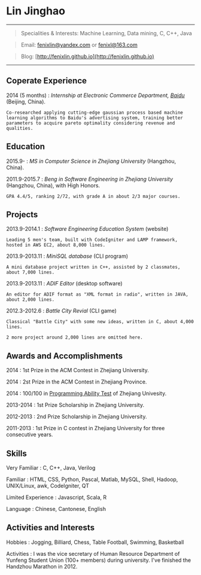 Lin Jinghao
============

----

>  Specialities & Interests: Machine Learning, Data mining, C, C++, Java

>  Email: fenixlin@yandex.com or fenixl@163.com

>  Blog: [http://fenixlin.github.io](http://fenixlin.github.io)

----

Coperate Experience
--------------------

2014 (5 months)
:   *Internship at Electronic Commerce Department, [Baidu](http://www.baidu.com/)*
    (Beijing, China).

    Co-researched applying cutting-edge gaussian process based machine learning algorithms to Baidu's advertising system, training better parameters to acquire pareto optimality considering revenue and qualities.

Education
--------------------

2015.9-
:   *MS in Computer Science in Zhejiang University* (Hangzhou, China).

2011.9-2015.7
:   *Beng in Software Engineering in Zhejiang University* (Hangzhou, China), with High Honors.

    GPA 4.4/5, ranking 2/72, with grade A in about 2/3 major courses.

Projects
--------------------

2013.9-2014.1
:   *Software Engineering Education System* (website)

    Leading 5 men's team, built with CodeIgniter and LAMP framework, hosted in AWS EC2, about 8,000 lines.

2013.9-2013.11
:   *MiniSQL database* (CLI program)

    A mini database project written in C++, assisted by 2 classmates, about 7,000 lines.

2013.9-2013.11
:   *ADIF Editor* (desktop software)

    An editor for ADIF format as "XML format in radio", written in JAVA,  about 2,000 lines.

2012.3-2012.6
:   *Battle City Revial* (CLI game)

    Classical "Battle City" with some new ideas, written in C, about 4,000 lines.

    2 more project around 2,000 lines are omitted here.

Awards and Accomplishments
--------------------

2014
:   1st Prize in the ACM Contest in Zhejiang University.

2014
:   2st Prize in the ACM Contest in Zhejiang Province.

2014
:   100/100 in [Programming Ability Test](http://www.patest.cn/) of Zhejiang Univesity.

2013-2014
:   1st Prize Scholarship in Zhejiang University.

2012-2013
:   2nd Prize Scholarship in Zhejiang University.

2011-2013
:   1st Prize in C contest in Zhejiang University for three consecutive years.

Skills
--------------------

Very Familiar
:   C, C++, Java, Verilog

Familiar
:   HTML, CSS, Python, Pascal, Matlab, MySQL, Shell, Hadoop, UNIX/Linux, awk, CodeIgniter, QT

Limited Experience
:   Javascript, Scala, R

Language
:   Chinese, Cantonese, English

Activities and Interests
--------------------

Hobbies
:   Jogging, Billiard, Chess, Table Football, Swimming, Basketball

Activities
:   I was the vice secretary of Human Resource Department of Yunfeng Student Union (100+ members) during university. I've finished the Handzhou Marathon in 2012.
